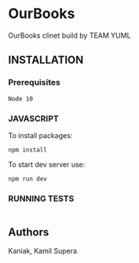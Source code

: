 # OurBooks
OurBooks clinet build by TEAM YUML

## INSTALLATION

### Prerequisites
```
Node 10
```

### JAVASCRIPT
To install packages:
```
npm install
```
To start dev server use:
```
npm run dev
```

### RUNNING TESTS
```
```

## Authors
Kaniak,
Kamil Supera


